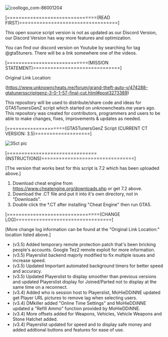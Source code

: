 ![coollogo_com-86001204](https://user-images.githubusercontent.com/121238089/215266662-298b1de1-e38d-4a27-9e22-4cd2bce23735.png)

[===============================(READ FIRST)==================================]

This open source script version is not as updated as our Discord Version, our Discord Version has way more features and optimization.

You can find our discord version on Youtube by searching for tag @gta5tuners. There will be a link somewhere one of the videos.

[============================(MISSION STATEMENT)==============================]

Original Link Location: 

(https://www.unknowncheats.me/forum/grand-theft-auto-v/474288-gtatunersscriptgenz-3-0-1-57-final-cut.html#post3273389)

This repository will be used to distribute/share code and ideas for GTA5TunersGenZ script which started on unknowncheats.me years ago.
This repository was created for contributors, programmers and users to be able to make changes, fixes, improvements & updates as needed.

[====================(GTA5TunersGenZ Script (CURRENT CT VERSION: 3.5)===================]

![35ct pic](https://user-images.githubusercontent.com/121238089/215264871-87de5b65-d15d-4197-86a8-6e6ef0ab3f61.PNG)

[===============================(INSTRUCTIONS)================================]

[The version that works best for this script is 7.2 which has been uploaded above.]

1. Download cheat engine from https://www.cheatengine.org/downloads.php or get 7.2 above.
2. Download the .CT file and put it into it's own directory, not in "Downloads".
3. Double click the *.CT after installing "Cheat Engine" then run GTA5.

[================================(CHANGE LOG)=================================]

[More change log information can be found at the "Original Link Location:" location listed above.]

- (v3.5) Added temporary remote protection patch that's been bricking people's accounts. Google Tez2 remote exploit for more information.
- (v3.5) Playerslist backend majorly modified to fix multiple issues and increase speed.
- (v3.5) Updated Important automated background timers for better speed and accuracy.
- (v3.5) Updated Playerslist to display smoother than previous versions and updated Playerslist display for Joined/Parted not to display at the same time on a reconnect.
- (v3.4) Added who is session host to Playerslist, MoHieDDiNNE updated get Player URL pictures to remove lag when selecting users.
- (v3.4) DMkiller added "Online Time Settings" and MoHieDDiNNE updated a "Refill Ammo" function provided by MoHieDDiNNE.
- (v3.4) More offsets added for Weapons, Vehicles, Vehicle Weapons and Stone Hatchet added.
- (v3.4) Playerslist updated for speed and to display safe money and added addtional buttons and features for ease of use.
